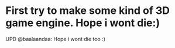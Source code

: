 # First try to make some kind of 3D game engine. Hope i wont die:)

UPD @baalaandaa: Hope i wont die too :) 